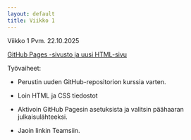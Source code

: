 ```yaml
---
layout: default
title: Viikko 1
---
```

Viikko 1
Pvm. 22.10.2025

<a href="index.html" target="_blank" rel="noopener noreferrer">GitHub Pages -sivusto ja uusi HTML-sivu</a>

Työvaiheet:

* Perustin uuden GitHub-repositorion kurssia varten.

* Loin HTML ja CSS tiedostot

* Aktivoin GitHub Pagesin asetuksista ja valitsin päähaaran julkaisulähteeksi.

* Jaoin linkin Teamsiin.
